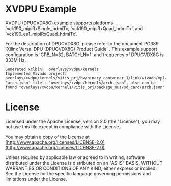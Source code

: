 # XVDPU Example

XVDPU (DPUCVDX8G) example supports platforms 'vck190_mipiRxSingle_hdmiTx, 'vck190_mipiRxQuad_hdmiTx', and 'vck190_es1_mipiRxQuad_hdmiTx'.
 
For the description of DPUCVDX8G, please refer to the document PG389 'Xilinx Versal DPU (DPUCVDX8G) Product Guide' .
This example support configuration is 'CPB_N=32, BATCH_N=1' and frequency of DPUCVDX8G is 333M Hz.

```
Generated xclbin:  overlays/xvdpu/kernels
Implemented Vivado project: overlays/xvdpu/kernels/vitis_prj/hw/binary_container_1/link/vivado/vpl/prj
'arch.json' file : "overlays/xvdpu/kernels/arch.json", also can be found "overlays/xvdpu/kernels/vitis_prj/package_out/sd_card/arch.json"
```
# License

Licensed under the Apache License, version 2.0 (the "License"); you may not use this file 
except in compliance with the License.

You may obtain a copy of the License at
[http://www.apache.org/licenses/LICENSE-2.0](http://www.apache.org/licenses/LICENSE-2.0)


Unless required by applicable law or agreed to in writing, software distributed under the 
License is distributed on an "AS IS" BASIS, WITHOUT WARRANTIES OR CONDITIONS OF ANY KIND, 
either express or implied. See the License for the specific language governing permissions 
and limitations under the License.  